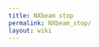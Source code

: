 ```yaml
---
title: NXbeam stop
permalink: NXbeam_stop/
layout: wiki
---
```


<nxformat file="NXbeam_stop.xml"></nxformat>
